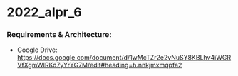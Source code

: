 # 2022_alpr_6

### Requirements & Architecture: 
* Google Drive: <https://docs.google.com/document/d/1wMcTZr2e2vNuSY8KBLhv4iWGRVfXgmWIRKd7yYrYG7M/edit#heading=h.nnkjmxmqpfa2>
